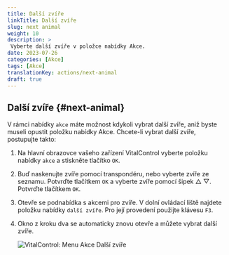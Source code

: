 ```yaml
---
title: Další zvíře
linkTitle: Další zvíře
slug: next animal
weight: 10
description: >
 Vyberte další zvíře v položce nabídky Akce.
date: 2023-07-26
categories: [Akce]
tags: [Akce]
translationKey: actions/next-animal
draft: true
---
```

## Další zvíře {#next-animal}

V rámci nabídky `akce` máte možnost kdykoli vybrat další zvíře, aniž byste museli opustit položku nabídky Akce. Chcete-li vybrat další zvíře, postupujte takto:

1. Na hlavní obrazovce vašeho zařízení VitalControl vyberte položku nabídky `akce` a stiskněte tlačítko `OK`.

2. Buď naskenujte zvíře pomocí transpondéru, nebo vyberte zvíře ze seznamu. Potvrďte tlačítkem `OK` a vyberte zvíře pomocí šipek △ ▽. Potvrďte tlačítkem `OK`.

3. Otevře se podnabídka s akcemi pro zvíře. V dolní ovládací liště najdete položku nabídky `další zvíře`. Pro její provedení použijte klávesu `F3`.

4. Okno z kroku dva se automaticky znovu otevře a můžete vybrat další zvíře.

    ![VitalControl: Menu Akce Další zvíře](../images/nextanimal.png "Vyberte další zvíře")
    
